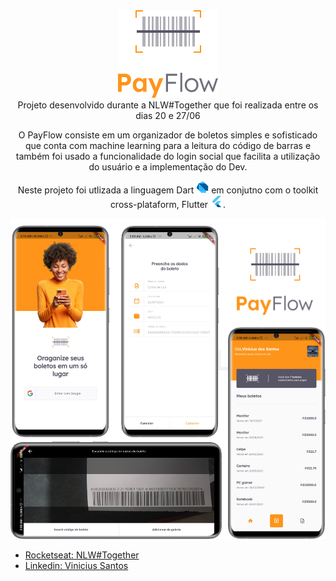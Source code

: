 <div align="center"><img src="/assets/images/logofull.png" alt="logo" /></div>

<div align="center" >Projeto desenvolvido durante a NLW#Together que foi realizada entre os dias 20 e 27/06

O PayFlow consiste em um organizador de boletos simples e sofisticado que conta com machine learning para a leitura do código de barras e também foi usado a funcionalidade do login social que facilita a utilização do usuário e a implementação do Dev.

Neste projeto foi utlizada a linguagem Dart <img height="20" src="https://raw.githubusercontent.com/github/explore/80688e429a7d4ef2fca1e82350fe8e3517d3494d/topics/dart/dart.png"> em conjutno com o toolkit  cross-plataform, Flutter <img height="20" src="https://raw.githubusercontent.com/github/explore/80688e429a7d4ef2fca1e82350fe8e3517d3494d/topics/flutter/flutter.png">.</div>

<div borderRadius="10px"><img src="/assets/images/app.png" alt="app" /></div>

- [Rocketseat: NLW#Together](https://nextlevelweek.com/episodios/flutter/live-1/edicao/6)
- [Linkedin: Vinicius Santos](https://www.linkedin.com/in/viniciussantos31/)

